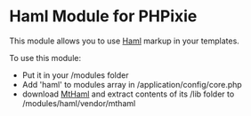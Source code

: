 Haml Module for PHPixie
====================

This module allows you to use [Haml](http://haml.info) markup in your templates.

To use this module:
* Put it in your /modules folder
* Add 'haml' to modules array in /application/config/core.php
* download [MtHaml](https://github.com/arnaud-lb/MtHaml) and extract contents of its /lib folder
to /modules/haml/vendor/mthaml

